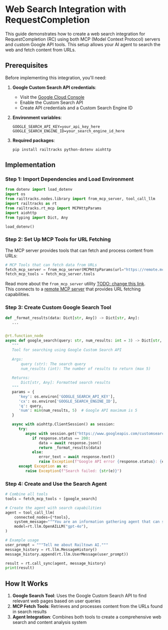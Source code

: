 # Web Search Integration with RequestCompletion

This guide demonstrates how to create a web search integration for RequestCompletion (RC) using both MCP (Model Context Protocol) servers and custom Google API tools. This setup allows your AI agent to search the web and fetch content from URLs.

## Prerequisites

Before implementing this integration, you'll need:

1. **Google Custom Search API credentials**:
   - Visit the [Google Cloud Console](https://console.cloud.google.com/apis/api/customsearch.googleapis.com/)
   - Enable the Custom Search API
   - Create API credentials and a Custom Search Engine ID

2. **Environment variables**: <br>
   ```
   GOOGLE_SEARCH_API_KEY=your_api_key_here
   GOOGLE_SEARCH_ENGINE_ID=your_search_engine_id_here
   ```

3. **Required packages**: <br>
   ```
   pip install railtracks python-dotenv aiohttp
   ```

## Implementation

### Step 1: Import Dependencies and Load Environment

```python
from dotenv import load_dotenv
import os
from railtracks.nodes.library import from_mcp_server, tool_call_llm
import railtracks as rt
from railtracks.rt_mcp import MCPHttpParams
import aiohttp
from typing import Dict, Any

load_dotenv()
```

### Step 2: Set Up MCP Tools for URL Fetching

The MCP server provides tools that can fetch and process content from URLs:

```python
# MCP Tools that can fetch data from URLs
fetch_mcp_server = from_mcp_server(MCPHttpParams(url="https://remote.mcpservers.org/fetch/mcp"))
fetch_mcp_tools = fetch_mcp_server.tools
```
Read more about the `from_mcp_server` utility [TODO: change this link](../mcp/index.md). <br>
This connects to a [remote MCP server](https://remote-mcp-servers.com/servers/ecc7629a-9f3a-487d-86fb-039f46016621) that provides URL fetching capabilities.

### Step 3: Create Custom Google Search Tool

```python
def _format_results(data: Dict[str, Any]) -> Dict[str, Any]:
   ...


@rt.function_node
async def google_search(query: str, num_results: int = 3) -> Dict[str, Any]:
   """
   Tool for searching using Google Custom Search API
   
   Args:
       query (str): The search query
       num_results (int): The number of results to return (max 5)
   
   Returns:
       Dict[str, Any]: Formatted search results
   """
   params = {
      'key': os.environ['GOOGLE_SEARCH_API_KEY'],
      'cx': os.environ['GOOGLE_SEARCH_ENGINE_ID'],
      'q': query,
      'num': min(num_results, 5)  # Google API maximum is 5
   }

   async with aiohttp.ClientSession() as session:
      try:
         async with session.get("https://www.googleapis.com/customsearch/v1", params=params) as response:
            if response.status == 200:
               data = await response.json()
               return _format_results(data)
            else:
               error_text = await response.text()
               raise Exception(f"Google API error {response.status}: {error_text}")
      except Exception as e:
         raise Exception(f"Search failed: {str(e)}")
```

### Step 4: Create and Use the Search Agent

```python
# Combine all tools
tools = fetch_mcp_tools + [google_search]

# Create the agent with search capabilities
agent = tool_call_llm(
    connected_nodes={*tools},
    system_message="""You are an information gathering agent that can search the web.""",
    model=rt.llm.OpenAILLM("gpt-4o"),
)

# Example usage
user_prompt = """Tell me about Railtown AI."""
message_history = rt.llm.MessageHistory()
message_history.append(rt.llm.UserMessage(user_prompt))

result = rt.call_sync(agent, message_history)
print(result)
```

## How It Works

1. **Google Search Tool**: Uses the Google Custom Search API to find relevant web pages based on user queries
2. **MCP Fetch Tools**: Retrieves and processes content from the URLs found in search results
3. **Agent Integration**: Combines both tools to create a comprehensive web search and content analysis system

